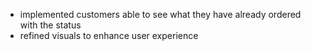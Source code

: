 - implemented customers able to see what they have already ordered with the status 
- refined visuals to enhance user experience 